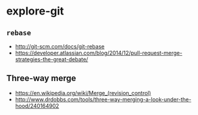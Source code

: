 # explore-git

## `rebase`

* http://git-scm.com/docs/git-rebase
* https://developer.atlassian.com/blog/2014/12/pull-request-merge-strategies-the-great-debate/

## Three-way merge

* https://en.wikipedia.org/wiki/Merge_(revision_control)
* http://www.drdobbs.com/tools/three-way-merging-a-look-under-the-hood/240164902
